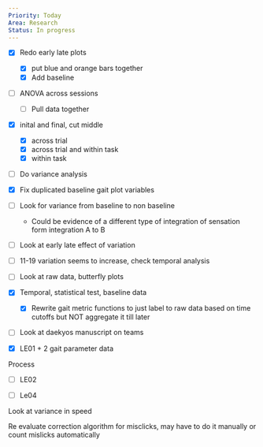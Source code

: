 ```yaml
---
Priority: Today
Area: Research
Status: In progress
---
```

- [x] Redo early late plots
    - [x] put blue and orange bars together
    - [x] Add baseline
- [ ] ANOVA across sessions
    - [ ] Pull data together
- [x] inital and final, cut middle
    - [x] across trial
    - [x] across trial and within task
    - [x] within task
- [ ] Do variance analysis
- [x] Fix duplicated baseline gait plot variables
- [ ] Look for variance from baseline to non baseline
    - Could be evidence of a different type of integration of sensation form integration A to B
- [ ] Look at early late effect of variation
- [ ] 11-19 variation seems to increase, check temporal analysis
- [ ] Look at raw data, butterfly plots
- [x] Temporal, statistical test, baseline data
    - [x] Rewrite gait metric functions to just label to raw data based on time cutoffs but NOT aggregate it till later
- [ ] Look at daekyos manuscript on teams
- [x] LE01 + 2 gait parameter data

  

Process

- [ ] LE02
- [ ] Le04

  

Look at variance in speed

Re evaluate correction algorithm for misclicks, may have to do it manually or count mislicks automatically